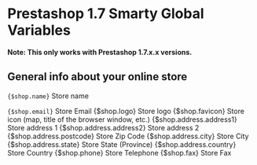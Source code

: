 # Prestashop 1.7 Smarty Global Variables

<strong>Note: This only works with Prestashop 1.7.x.x versions.</strong>

## General info about your online store

`{$shop.name}` Store name

`{$shop.email}` Store Email
{$shop.logo} Store logo
{$shop.favicon} Store icon (map, title of the browser window, etc.)
{$shop.address.address1} Store address 1
{$shop.address.address2} Store address 2
{$shop.address.postcode} Store Zip Code
{$shop.address.city} Store City
{$shop.address.state} Store State (Province)
{$shop.address.country} Store Country
{$shop.phone} Store Telephone
{$shop.fax} Store Fax
